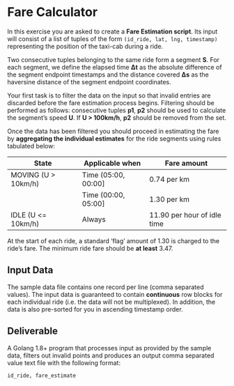 # Fare Calculator

In this exercise you are asked to create a **Fare Estimation script**. Its input will consist of a list of tuples of  the form `(id_ride, lat, lng, timestamp)` representing the position of the taxi-cab during a ride.

Two consecutive tuples belonging to the same ride form a segment **S**. For each segment, we define the elapsed time **Δt** as the absolute difference of the segment endpoint timestamps and the distance covered **Δs** as the haversine distance of the segment endpoint coordinates.

Your first task is to filter the data on the input so that invalid entries are discarded before the fare estimation process begins. Filtering should be performed as follows: consecutive tuples **p1**, **p2** should be used to calculate the segment’s speed **U**. If **U > 100km/h**, **p2** should be removed from the set.

Once the data has been filtered you should proceed in estimating the fare by **aggregating the individual estimates** for the ride segments using rules tabulated below: 

State | Applicable when | Fare amount
---|---|---
|MOVING (U > 10km/h) | Time (05:00, 00:00] | 0.74 per km
||Time (00:00, 05:00] | 1.30 per km
|IDLE (U <= 10km/h) | Always | 11.90 per hour of idle time

At the start of each ride, a standard ‘flag’ amount of 1.30 is charged to the ride’s fare. The minimum ride fare should be **at least** 3.47.

## Input Data
The sample data file contains one record per line (comma separated values). The input data is guaranteed to contain **continuous** row blocks for each individual ride (i.e. the data will not be multiplexed). In addition, the data is also pre-sorted for you in ascending timestamp order.

## Deliverable
A Golang 1.8+ program that processes input as provided by the sample data, filters out invalid points and produces an output comma separated value text file with the following format:

```id_ride, fare_estimate```
